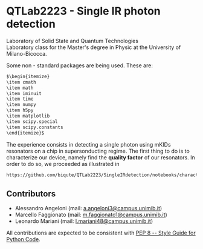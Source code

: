 # QTLab2223 - Single IR photon detection
Laboratory of Solid State and Quantum Technologies  
Laboratory class for the Master's degree in Physic at the University of Milano-Bicocca.  

Some non - standard packages are being used. These are:

```bash
$\begin{itemize}
\item cmath
\item math
\item iminuit
\item time
\item numpy
\item h5py
\item matplotlib
\item scipy.special
\item scipy.constants
\end{itemize}$
```


The experience consists in detecting a single photon using mKIDs resonators on a chip in supersonducting regime. The first thing to do is to characterize our device, namely find the $\textbf{quality factor}$ of our resonators. In order to do so, we proceeded as illustrated in 
```bash
https://github.com/biqute/QTLab2223/SingleIRdetection/notebooks/characterization.ipynb
```

## Contributors
- Alessandro	Angeloni (mail: [a.angeloni3@campus.unimib.it](a.angeloni3@campus.unimib.it))
- Marcello	Faggionato (mail: [m.faggionato1@campus.unimib.it](m.faggionato1@campus.unimib.it))
- Leonardo	Mariani 	 (mail: [l.mariani48@campus.unimib.it](l.mariani48@campus.unimib.it))

All contributions are expected to be consistent with [PEP 8 -- Style Guide for Python Code](https://www.python.org/dev/peps/pep-0008/).
